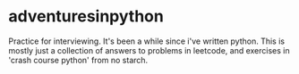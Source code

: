 # adventuresinpython
Practice for interviewing. It's been a while since i've written python. This is mostly just a collection of answers to problems in leetcode, and exercises in 'crash course python' from no starch.
